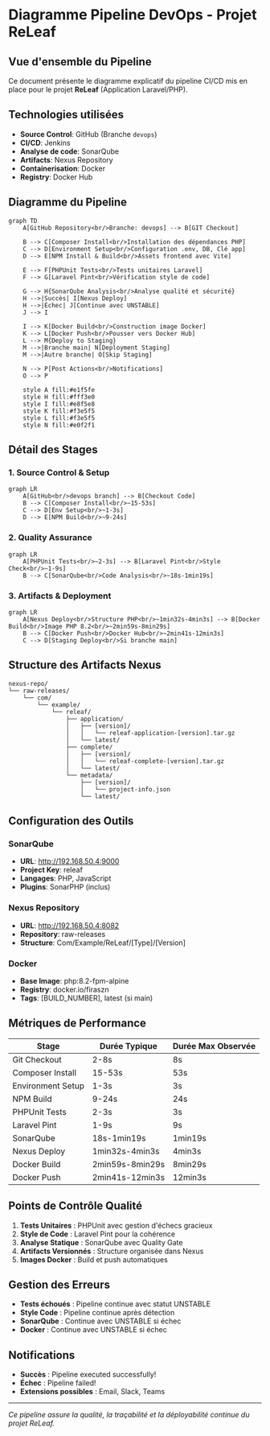 # Diagramme Pipeline DevOps - Projet ReLeaf

## Vue d'ensemble du Pipeline

Ce document présente le diagramme explicatif du pipeline CI/CD mis en place pour le projet **ReLeaf** (Application Laravel/PHP).

## Technologies utilisées

- **Source Control**: GitHub (Branche `devops`)
- **CI/CD**: Jenkins
- **Analyse de code**: SonarQube
- **Artifacts**: Nexus Repository
- **Containerisation**: Docker
- **Registry**: Docker Hub

## Diagramme du Pipeline

```mermaid
graph TD
    A[GitHub Repository<br/>Branche: devops] --> B[GIT Checkout]
    
    B --> C[Composer Install<br/>Installation des dépendances PHP]
    C --> D[Environment Setup<br/>Configuration .env, DB, Clé app]
    D --> E[NPM Install & Build<br/>Assets frontend avec Vite]
    
    E --> F[PHPUnit Tests<br/>Tests unitaires Laravel]
    F --> G[Laravel Pint<br/>Vérification style de code]
    
    G --> H{SonarQube Analysis<br/>Analyse qualité et sécurité}
    H -->|Succès| I[Nexus Deploy]
    H -->|Échec| J[Continue avec UNSTABLE]
    J --> I
    
    I --> K[Docker Build<br/>Construction image Docker]
    K --> L[Docker Push<br/>Pousser vers Docker Hub]
    L --> M{Deploy to Staging}
    M -->|Branche main| N[Deployment Staging]
    M -->|Autre branche| O[Skip Staging]
    
    N --> P[Post Actions<br/>Notifications]
    O --> P
    
    style A fill:#e1f5fe
    style H fill:#fff3e0
    style I fill:#e8f5e8
    style K fill:#f3e5f5
    style L fill:#f3e5f5
    style N fill:#e0f2f1
```

## Détail des Stages

### 1. **Source Control & Setup**
```mermaid
graph LR
    A[GitHub<br/>devops branch] --> B[Checkout Code]
    B --> C[Composer Install<br/>~15-53s]
    C --> D[Env Setup<br/>~1-3s]
    D --> E[NPM Build<br/>~9-24s]
```

### 2. **Quality Assurance**
```mermaid
graph LR
    A[PHPUnit Tests<br/>~2-3s] --> B[Laravel Pint<br/>Style Check<br/>~1-9s]
    B --> C[SonarQube<br/>Code Analysis<br/>~18s-1min19s]
```

### 3. **Artifacts & Deployment**
```mermaid
graph LR
    A[Nexus Deploy<br/>Structure PHP<br/>~1min32s-4min3s] --> B[Docker Build<br/>Image PHP 8.2<br/>~2min59s-8min29s]
    B --> C[Docker Push<br/>Docker Hub<br/>~2min41s-12min3s]
    C --> D[Staging Deploy<br/>Si branche main]
```

## Structure des Artifacts Nexus

```
nexus-repo/
└── raw-releases/
    └── com/
        └── example/
            └── releaf/
                ├── application/
                │   ├── [version]/
                │   │   └── releaf-application-[version].tar.gz
                │   └── latest/
                ├── complete/
                │   ├── [version]/
                │   │   └── releaf-complete-[version].tar.gz
                │   └── latest/
                └── metadata/
                    ├── [version]/
                    │   └── project-info.json
                    └── latest/
```

## Configuration des Outils

### SonarQube
- **URL**: http://192.168.50.4:9000
- **Project Key**: releaf
- **Langages**: PHP, JavaScript
- **Plugins**: SonarPHP (inclus)

### Nexus Repository
- **URL**: http://192.168.50.4:8082
- **Repository**: raw-releases
- **Structure**: Com/Example/ReLeaf/[Type]/[Version]

### Docker
- **Base Image**: php:8.2-fpm-alpine
- **Registry**: docker.io/firaszn
- **Tags**: [BUILD_NUMBER], latest (si main)

## Métriques de Performance

| Stage | Durée Typique | Durée Max Observée |
|-------|---------------|-------------------|
| Git Checkout | 2-8s | 8s |
| Composer Install | 15-53s | 53s |
| Environment Setup | 1-3s | 3s |
| NPM Build | 9-24s | 24s |
| PHPUnit Tests | 2-3s | 3s |
| Laravel Pint | 1-9s | 9s |
| SonarQube | 18s-1min19s | 1min19s |
| Nexus Deploy | 1min32s-4min3s | 4min3s |
| Docker Build | 2min59s-8min29s | 8min29s |
| Docker Push | 2min41s-12min3s | 12min3s |

## Points de Contrôle Qualité

1. **Tests Unitaires** : PHPUnit avec gestion d'échecs gracieux
2. **Style de Code** : Laravel Pint pour la cohérence
3. **Analyse Statique** : SonarQube avec Quality Gate
4. **Artifacts Versionnés** : Structure organisée dans Nexus
5. **Images Docker** : Build et push automatiques

## Gestion des Erreurs

- **Tests échoués** : Pipeline continue avec statut UNSTABLE
- **Style Code** : Pipeline continue après détection
- **SonarQube** : Continue avec UNSTABLE si échec
- **Docker** : Continue avec UNSTABLE si échec

## Notifications

- **Succès** : Pipeline executed successfully!
- **Échec** : Pipeline failed!
- **Extensions possibles** : Email, Slack, Teams

---

*Ce pipeline assure la qualité, la traçabilité et la déployabilité continue du projet ReLeaf.*
